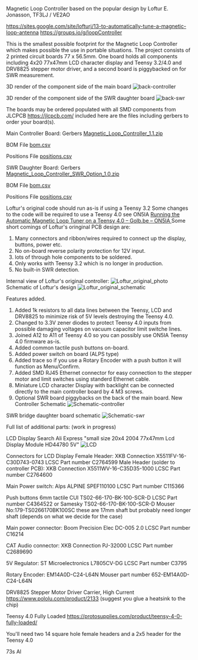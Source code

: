 Magnetic Loop Controller based on the popular design by Loftur E. Jonasson, TF3LJ / VE2AO

https://sites.google.com/site/lofturj/13-to-automatically-tune-a-magnetic-loop-antenna
https://groups.io/g/loopController

This is the smallest possible footprint for the Magnetic Loop Controller which makes possible the use in portable situations.
The project consists of 2 printed circuit boards 77 x 56.5mm. One board holds all components including 4x20 77x47mm LCD character display and Teensy 3.2/4.0 and DRV8825 stepper motor driver, and a second board is piggybacked on for SWR measurement.


3D render of the component side of the main board 
![back-controller](https://github.com/user-attachments/assets/704977f6-1064-4351-9973-b99f6377c656)

3D render of the component side of the SWR daughter board 
![back-swr](https://github.com/user-attachments/assets/84016753-d76d-4f4f-b516-e0196b1b96ee)

The boards may be ordered populated with all SMD components from JLCPCB https://jlcpcb.com/ included here are the files including gerbers to order your board(s). 

Main Controller Board:
Gerbers
[Magnetic_Loop_Controller_1.1.zip](https://github.com/user-attachments/files/19400983/Magnetic_Loop_Controller_1.1.zip)

BOM File
[bom.csv](https://github.com/user-attachments/files/19400980/bom.csv)

Positions File
[positions.csv](https://github.com/user-attachments/files/19400978/positions.csv)




SWR Daughter Board:
Gerbers
[Magnetic_Loop_Controller_SWR_Option_1.0.zip](https://github.com/user-attachments/files/19380380/Magnetic_Loop_Controller_SWR_Option_1.0.zip)

BOM File
[bom.csv](https://github.com/user-attachments/files/19380385/bom.csv)

Positions File
[positions.csv](https://github.com/user-attachments/files/19380386/positions.csv)

Loftur's original code should run as-is if using a Teensy 3.2
Some changes to the code will be required to use a Teensy 4.0 see ON5IA [Running the Automatic Magnetic Loop Tuner on a Teensy 4.0 – Golb.be – ON5IA  ](https://www.golb.be/running-the-automatic-magnetic-loop-tuner-on-a-teensy-4-0/)
Some short comings of Loftur's oringinal PCB design are:
1. Many connectors and ribbon/wires required to connect up the display, buttons, power etc.
2. No on-board reverse polarity protection for 12V input.
3. lots of through hole components to be soldered.
4. Only works with Teensy 3.2 which is no longer in production.
5. No built-in SWR detection.

Internal view of Loftur's original controller:
![Loftur_original_photo](https://github.com/user-attachments/assets/ed87f680-dc14-40b1-ac3b-0c79518e38c2)
Schematic of Loftur's design
![Loftur_original_schematic](https://github.com/user-attachments/assets/27cbc087-f75f-40cc-ab1e-b2943080d432)


Features added.
1. Added 1k resistors to all data lines between the Teensy, LCD and DRV8825 to minimize risk of 5V levels destroying the Teensy 4.0.
2. Changed to 3.3V zener diodes to protect Teensy 4.0 inputs from possible damaging voltages on vacuum capacitor limit switche lines.
3. Joined A12 to A11 of Teensy 4.0 so you can possibly use ON5IA Teensy 4.0 firmware as-is.
4. Added common tactile push buttons on-board.
5. Added power switch on board (ALPS type)
6. Added trace so if you use a Rotary Encoder with a push button it will function as Menu/Confirm.
7. Added SMD RJ45 Ethernet connector for easy connection to the stepper motor and limit switches using standerd Ethernet cable.
8. Miniature LCD character Display with backlight can be connected directly to the main controller board by 4 M3 screws.
9. Optional SWR board piggybacks on the back of the main board.
New Controller Schematic
![Schematic-controller](https://github.com/user-attachments/assets/72d82677-31e2-4d0c-af53-aab60de28600)

SWR bridge daughter board schematic
![Schematic-swr](https://github.com/user-attachments/assets/c450c20a-d48b-4b8d-a5e6-4497ec0cff0e)



Full list of additional parts: (work in progress)

LCD Display
Search Ali Express "small size 20x4 2004 77x47mm Lcd Display Module HD44780 5V"
![LCD](https://github.com/user-attachments/assets/617c22e9-360b-4e16-842f-a926fce3d058)

Connectors for LCD Display
Female Header:  XKB Connection X5511FV-16-C30D743-0743 LCSC Part number C2764599 
Male Header (solder to controller PCB): XKB Connection X5511WV-16-C35D35-1000 LCSC Part number C2764600

Main Power switch: Alps ALPINE SPEF110100 LCSC Part number C115366

Push buttons 6mm tactile CUI TS02-66-170-BK-100-SCR-D LCSC Part number C4364522 or Samesky TS02-66-170-BK-100-SCR-D Mouser No:179-TS0266170BK100SC these are 17mm shaft but probably need longer shaft (depends on what we decide for the case)

Main power connector: Boom Precision Elec DC-005 2.0 LCSC Part number C16214 

CAT Audio connector: XKB Connection PJ-32000 LCSC Part number C2689690

5V Regulator: ST Microelectronics L7805CV-DG LCSC Part number C3795

Rotary Encoder: EM14A0D-C24-L64N Mouser part number  652-EM14A0D-C24-L64N

DRV8825 Stepper Motor Driver Carrier, High Current https://www.pololu.com/product/2133 (suggest you glue a heatsink to the chip)

Teensy 4.0 Fully Loaded https://protosupplies.com/product/teensy-4-0-fully-loaded/

You'll need two 14 square hole female headers and a 2x5 header for the Teensy 4.0




73s Al
